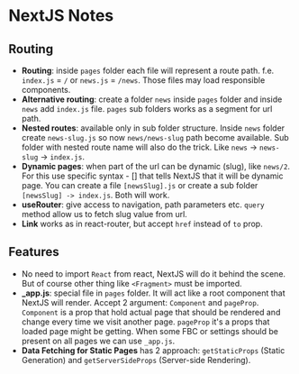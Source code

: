 # NextJS Notes

## Routing
- **Routing**: inside `pages` folder each file will represent a route path. f.e. `index.js` = `/` or `news.js` =
  `/news`. Those files may load responsible components.
- **Alternative routing**: create a folder `news` inside `pages` folder and inside `news` add `index.js` file. `pages`
  sub folders works as a segment for url path.
- **Nested routes**: available only in sub folder structure. Inside `news` folder create `news-slug.js` so now
  `news/news-slug` path become available. Sub folder with nested route name will also do the trick. Like `news` ->
  `news-slug` -> `index.js`.
- **Dynamic pages**: when part of the url can be dynamic (slug), like `news/2`. For this use specific syntax - []
  that tells NextJS that it will be dynamic page. You can create a file `[newsSlug].js` or create a sub folder `[newsSlug] -> index.js`. Both will work.
- **useRouter**: give access to navigation, path parameters etc. `query` method allow us to fetch slug value from url.
- **Link** works as in react-router, but accept `href` instead of `to` prop.

## Features
- No need to import `React` from react, NextJS will do it behind the scene. But of course other thing like
  `<Fragment>` must be imported.
-  **_app.js**: special file in `pages` folder. It will act like a root component that NextJS will render. Accept 2 argument: `Component` and `pageProp`. `Component` is a prop that hold actual page that should be rendered and change every time we visit another page. `pageProp` it's a props that loaded page might be getting. When some FBC or settings should be present on all pages we can use `_app.js`.
-  **Data Fetching for Static Pages** has 2 approach: `getStaticProps` (Static Generation) and `getServerSideProps` (Server-side Rendering).
